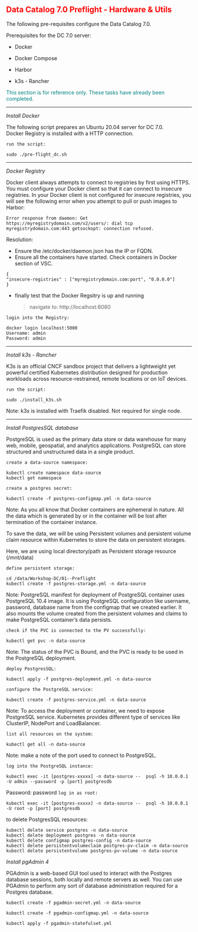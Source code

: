 ## <font color='red'>Data Catalog 7.0 Preflight - Hardware & Utils</font>  

The following pre-requisites configure the Data Catalog 7.0.

Prerequisites for the DC 7.0 server:
* Docker
* Docker Compose 
* Harbor

* k3s - Rancher

<font color='teal'>This section is for reference only. These tasks have already been completed.</font>

---

<em>Install Docker</em>

The following script prepares an Ubuntu 20.04 server for DC 7.0.  
Docker Registry is installed with a HTTP connection.

``run the script:``
```
sudo ./pre-flight_dc.sh
```

--- 

<em>Docker Registry</em>

Docker client always attempts to connect to registries by first using HTTPS. You must configure your Docker client so that it can connect to insecure registries. In your Docker client is not configured for insecure registries, you will see the following error when you attempt to pull or push images to Harbor:  

```Error response from daemon: Get https://myregistrydomain.com/v2/users/: dial tcp myregistrydomain.com:443 getsockopt: connection refused.```

Resolution: 
* Ensure the /etc/docker/daemon.json has the IP or FQDN. 
* Ensure all the containers have started. Check containers in Docker section of VSC.

```
{
"insecure-registries" : ["myregistrydomain.com:port", "0.0.0.0"]
}
```

* finally test that the Docker Regsitry is up and running

  > navigate to: http://localhost:8080

``login into the Registry:``
```
docker login localhost:5000
Username: admin
Password: admin   
```

---

<em>Install k3s - Rancher</em> 

K3s is an official CNCF sandbox project that delivers a lightweight yet powerful certified Kubernetes distribution designed for production workloads across resource-restrained, remote locations or on IoT devices.

``run the script:``
```
sudo ./install_k3s.sh
```
Note: k3s is installed with Traefik disabled. Not required for single node.

---

<em>Install PostgresSQL database</em>

PostgreSQL is used as the primary data store or data warehouse for many web, mobile, geospatial, and analytics applications. PostgreSQL can store structured and unstructured data in a single product.

``create a data-source namespace:``
```
kubectl create namespace data-source
kubectl get namespace
```

``create a postgres secret:``
```
kubectl create -f postgres-configmap.yml -n data-source
``` 
Note: As you all know that Docker containers are ephemeral in nature. All the data which is generated by or in the container will be lost after termination of the container instance.

To save the data, we will be using Persistent volumes and persistent volume claim resource within Kubernetes to store the data on persistent storages.

Here, we are using local directory/path as Persistent storage resource (/mnt/data)

``define persistent storage:``
```
cd /data/Workshop-DC/01--Preflight
kubectl create -f postgres-storage.yml -n data-source
```
Note: PostgreSQL manifest for deployment of PostgreSQL container uses PostgreSQL 10.4 image. It is using PostgreSQL configuration like username, password, database name from the configmap that we created earlier. It also mounts the volume created from the persistent volumes and claims to make PostgreSQL container’s data persists.

``check if the PVC is connected to the PV successfully:``
```
kubectl get pvc -n data-source
```
Note: The status of the PVC is Bound, and the PVC is ready to be used in the PostgreSQL deployment.

``deploy PostgresSQL:``
```
kubectl apply -f postgres-deployment.yml -n data-source
```

``configure the PostgreSQL service:``
```
kubectl create -f postgres-service.yml -n data-source
```
Note: To access the deployment or container, we need to expose PostgreSQL service. Kubernetes provides different type of services like ClusterIP, NodePort and LoadBalancer.

``list all resources on the system:``
```
kubectl get all -n data-source
```
Note: make a note of the port used to connect to PostgreSQL.

``log into the PostgreSQL instance:``
```
kubectl exec -it [postgres-xxxxx] -n data-source --  psql -h 10.0.0.1 -U admin --password -p [port] postgresdb
```
Password: password
``log in as root:``
```
kubectl exec -it [postgres-xxxxx] -n data-source --  psql -h 10.0.0.1 -U root -p [port] postgresdb
```


to delete PostgresSQL resources:
```
kubectl delete service postgres -n data-source
kubectl delete deployment postgres -n data-source
kubectl delete configmap postgres-config -n data-source
kubectl delete persistentvolumeclaim postgres-pv-claim -n data-source
kubectl delete persistentvolume postgres-pv-volume -n data-source
```

<em>Install pgAdmin 4</em>

PGAdmin is a web-based GUI tool used to interact with the Postgres database sessions, both locally and remote servers as well. You can use PGAdmin to perform any sort of database administration required for a Postgres database.

```
kubectl create -f pgadmin-secret.yml -n data-source
```

```
kubectl create -f pgadmin-configmap.yml -n data-source
```

```
kubectl apply -f pgadmin-statefulset.yml
```